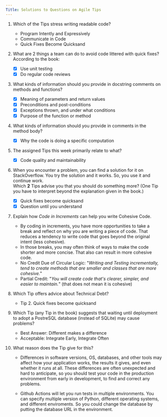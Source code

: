 ```yaml
---
Title: Solutions to Questions on Agile Tips
---
```


1. Which of the Tips stress writing readable code?
   - Program Intently and Expressively
   - Communicate in Code
   - Quick Fixes Become Quicksand

2. What are 2 things a team can do to avoid code littered with quick fixes?    
   According to the book:
   - [x] Use unit testing
   - [x] Do regular code reviews

3. What kinds of information should you provide in docstring comments on methods and functions?
   - [x] Meaning of parameters and return values
   - [x] Preconditions and post-conditions
   - [x] Exceptions thrown, and under what conditions
   - [x] Purpose of the function or method

4. What kinds of information should you provide in comments in the method body?
   - [x] Why the code is doing a specific computation

5. The assigned Tips this week primarily relate to what?
   - [x] Code quality and maintainability

6. When you encounter a problem, you can find a solution for it on StackOverflow.  You try the solution and it works.  So, you use it and continue work.    
   Which **2** Tips advise you that you should do something more? (One Tip you have to interpret beyond the explanation given in the book.)
   - [x] Quick fixes become quicksand
   - [x] Question until you understand

7. Explain how *Code in Increments* can help you write Cohesive Code.
   - By coding in increments, you have more opportunities to take a break and reflect on why you are writing a piece of code. That reduces a tendency to write code that goes beyond the original intent (less cohesive).
   - In those breaks, you may often think of ways to make the code shorter and more concise. That also can result in more cohesive code.
   - No Credit Due of Circular Logic:  "*Writing and Testing incrementally, tend to create methods that are smaller and classes that are more cohesive.*"
   - Partial Credit: "*You will create code that's clearer, simpler, and easier to maintain.*" (that does not mean it is cohesive)

8. Which Tip offers advice about Technical Debt?
   - Tip 2. Quick fixes become quicksand

9. Which Tip (any Tip in the book) suggests that waiting until deployment to adopt a PostreSQL database (instead of SQLite) may cause problems?
   - Best Answer: Different makes a difference
   - Acceptable: Integrate Early, Integrate Often

10. What reason does the Tip give for this?
    - Differences in software versions, OS, databases, and other tools may affect how your application works, the results it gives, and even whether it runs at all.  These differences are often unexpected and hard to anticipate, so you should test your code in the production environment from early in development, to find and correct any problems.

    - Github Actions will let you run tests in multiple environments. You can specify multiple version of Python, different operating systems, and different enviroments. So you could change the database by putting the database URL in the environment.
